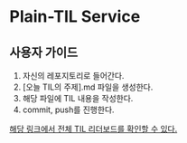# Plain-TIL Service


## 사용자 가이드

1. 자신의 레포지토리로 들어간다.
2. [오늘 TIL의 주제].md 파일을 생성한다.
3. 해당 파일에 TIL 내용을 작성한다.
4. commit, push를 진행한다.


[해당 링크에서 전체 TIL 리더보드를 확인할 수 있다.](https://plain-til.github.io/)